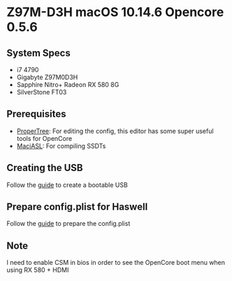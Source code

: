 # Z97M-D3H macOS 10.14.6 Opencore 0.5.6

## System Specs
- i7 4790
- Gigabyte Z97M0D3H
- Sapphire Nitro+ Radeon RX 580 8G
- SilverStone FT03

## Prerequisites
- [ProperTree](https://github.com/corpnewt/ProperTree): For editing the config, this editor has some super useful tools for OpenCore
- [MaciASL](https://github.com/acidanthera/MaciASL/releases): For compiling SSDTs

## Creating the USB
Follow the [guide](https://khronokernel.github.io/Opencore-Vanilla-Desktop-Guide/installer-guide/opencore-efi.html) to create a bootable USB

## Prepare config.plist for Haswell
Follow the [guide](https://khronokernel.github.io/Opencore-Vanilla-Desktop-Guide/config.plist/haswell.html) to prepare the config.plist

## Note
I need to enable CSM in bios in order to see the OpenCore boot menu when using RX 580 + HDMI
